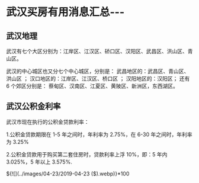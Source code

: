 # 武汉买房有用消息汇总---

## 武汉地理
武汉有七个大区分别为：江岸区、江汉区、硚口区、汉阳区、武昌区、洪山区、青山区。

武汉的中心城区也又分七个中心城区，分别是： 武昌地区的：武昌区、青山区、洪山区 ； 汉口地区的：江岸区、江汉区、桥口区 ； 汉阳地区的：汉阳区； 还有 6 个郊区分别是： 蔡甸区、汉南区、江夏区、黄陂区、新洲区，东西湖区。

## 武汉公积金利率
武汉市现在执行的公积金贷款利率：

1.公积金贷款期限在 1-5 年之间时，年利率为 2.75%，在 6-30 年之间时，年利率为 3.25%

2.公积金贷款用于购买第二套住房时，贷款利率上浮 10%，即：5 年内 3.025%，5 年以上 3.575%.

${![](../images/04-23/2019-04-23 ($).webp)}*100
